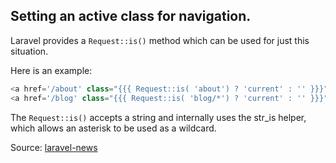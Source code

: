 ## Setting an active class for navigation. 

Laravel provides a `Request::is()` method which can be used for just this situation. 

Here is an example:

```php
<a href='/about' class="{{{ Request::is( 'about') ? 'current' : '' }}}">About</a>
<a href='/blog' class="{{{ Request::is( 'blog/*') ? 'current' : '' }}}">Blog</a>
```

The `Request::is()` accepts a string and internally uses the str_is helper, which allows an asterisk to be used as a wildcard.

Source: [laravel-news](http://laravel-news.com/)